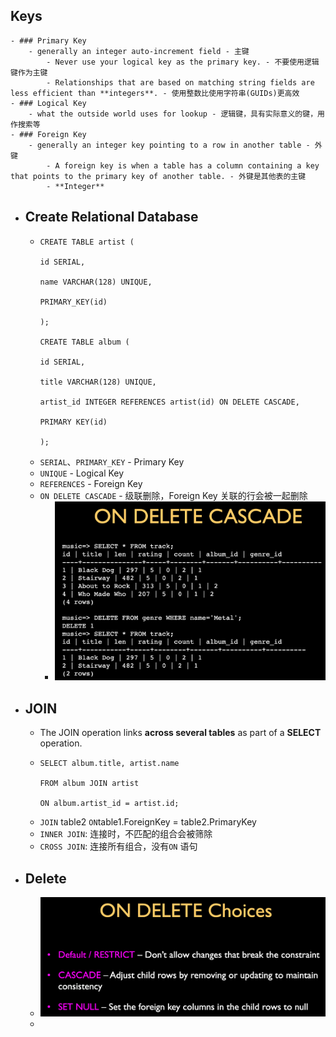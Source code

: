 ## Keys
	- ### Primary Key
		- generally an integer auto-increment field - 主键
			- Never use your logical key as the primary key. - 不要使用逻辑键作为主键
			- Relationships that are based on matching string fields are less efficient than **integers**. - 使用整数比使用字符串(GUIDs)更高效
	- ### Logical Key
		- what the outside world uses for lookup - 逻辑键，具有实际意义的键，用作搜索等
	- ### Foreign Key
		- generally an integer key pointing to a row in another table - 外键
			- A foreign key is when a table has a column containing a key that points to the primary key of another table. - 外键是其他表的主键
			- **Integer**
- ## Create Relational Database
	- ```
	  CREATE TABLE artist (
	  
	  id SERIAL,
	  
	  name VARCHAR(128) UNIQUE,
	  
	  PRIMARY_KEY(id)
	  
	  );
	  
	  CREATE TABLE album (
	  
	  id SERIAL,
	  
	  title VARCHAR(128) UNIQUE,
	  
	  artist_id INTEGER REFERENCES artist(id) ON DELETE CASCADE,
	  
	  PRIMARY KEY(id)
	  
	  );
	  ```
	- `SERIAL`、`PRIMARY_KEY` - Primary Key
	- `UNIQUE` - Logical Key
	- `REFERENCES` - Foreign Key
	- `ON DELETE CASCADE` - 级联删除，Foreign Key 关联的行会被一起删除
		- ![image.png](../assets/image_1751207815834_0.png)
- ## JOIN
	- The JOIN operation links **across several tables** as part of a **SELECT** operation.
	- ```
	  SELECT album.title, artist.name
	  
	  FROM album JOIN artist
	  
	  ON album.artist_id = artist.id;
	  ```
	- `JOIN` table2 `ON`table1.ForeignKey = table2.PrimaryKey
	- `INNER JOIN`: 连接时，不匹配的组合会被筛除
	- `CROSS JOIN`:  连接所有组合，没有`ON` 语句
- ## Delete
	- ![image.png](../assets/image_1751207936228_0.png)
	-